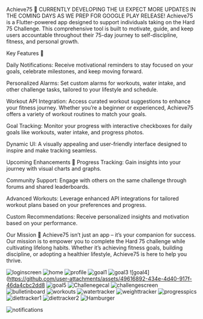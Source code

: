 Achieve75 🚀
CURRENTLY DEVELOPING THE UI
EXPECT MORE UPDATES IN THE COMING DAYS AS WE PREP FOR GOOGLE PLAY RELEASE!
Achieve75 is a Flutter-powered app designed to support individuals taking on the Hard 75 Challenge. This comprehensive tool is built to motivate, guide, and keep users accountable throughout their 75-day journey to self-discipline, fitness, and personal growth.


Key Features 🌟

Daily Notifications:
Receive motivational reminders to stay focused on your goals, celebrate milestones, and keep moving forward.

Personalized Alarms:
Set custom alarms for workouts, water intake, and other challenge tasks, tailored to your lifestyle and schedule.

Workout API Integration:
Access curated workout suggestions to enhance your fitness journey. Whether you’re a beginner or experienced, Achieve75 offers a variety of workout routines to match your goals.

Goal Tracking:
Monitor your progress with interactive checkboxes for daily goals like workouts, water intake, and progress photos.

Dynamic UI:
A visually appealing and user-friendly interface designed to inspire and make tracking seamless.

Upcoming Enhancements 🔮
Progress Tracking:
Gain insights into your journey with visual charts and graphs.

Community Support:
Engage with others on the same challenge through forums and shared leaderboards.

Advanced Workouts:
Leverage enhanced API integrations for tailored workout plans based on your preferences and progress.

Custom Recommendations:
Receive personalized insights and motivation based on your performance.

Our Mission 🎯
Achieve75 isn’t just an app – it’s your companion for success.
Our mission is to empower you to complete the Hard 75 challenge while cultivating lifelong habits. Whether it’s achieving fitness goals, building discipline, or adopting a healthier lifestyle, Achieve75 is here to help you thrive.

![loginscreen](https://github.com/user-attachments/assets/8968a700-8c20-4a98-a50f-cff05f779568)
![home](https://github.com/user-attachments/assets/eaf9096d-b71b-4850-b258-c063db4926f5)
![profile](https://github.com/user-attachments/assets/6fcaa259-29ad-4fd0-b525-fab3cceb85ee)
![goal1](https://github.com/user-attachments/assets/9e3270b1-eb45-4b3c-825b-bc24a057ead8)
![goal3](https://github.com/user-attachments/assets/0158bc39-5750-469b-94f5-85e868a35f9c)
![goal4](https://github.com/user-attachments/assets/49616892-434e-4d40-917f-46da4cbc2dd8
![goal5](https://github.com/user-attachments/assets/e22ecb68-5e0c-4ac3-86c0-1941701db30c)
![Challenegecal](https://github.com/user-attachments/assets/32efb363-a4f9-4db6-b8b5-42b7d4b93e99)
![challengescreen](https://github.com/user-attachments/assets/8151223b-4f05-41e7-bcd4-df200bae2369)
![bulletinboard](https://github.com/user-attachments/assets/84fdc177-8bb4-4343-9f2f-2d7c9fd32de8)
![workouts](https://github.com/user-attachments/assets/225791a4-b3fb-4467-9fb2-d28b0ccadaf2)
![watertracker](https://github.com/user-attachments/assets/7771442b-1332-4ddd-9273-5b176563e317)
![weighttracker](https://github.com/user-attachments/assets/c7e3b104-ce35-4a56-a744-70ae3ca3f40a)
![progresspics](https://github.com/user-attachments/assets/9cc6e6ae-5c0f-48e8-90c3-e4f474078ec7)
![diettracker1](https://github.com/user-attachments/assets/a896af9f-6350-4e22-baad-50b93af3938e)
![diettracker2](https://github.com/user-attachments/assets/ce11815c-79e4-42c9-a1c1-657f26f623b4)
![Hamburger](https://github.com/user-attachments/assets/68a3b499-5665-4115-8878-9de8bf27606c)
















![notifications ](https://github.com/user-attachments/assets/2d52cb5a-5bf0-49a1-a138-3abaa42833b7)




